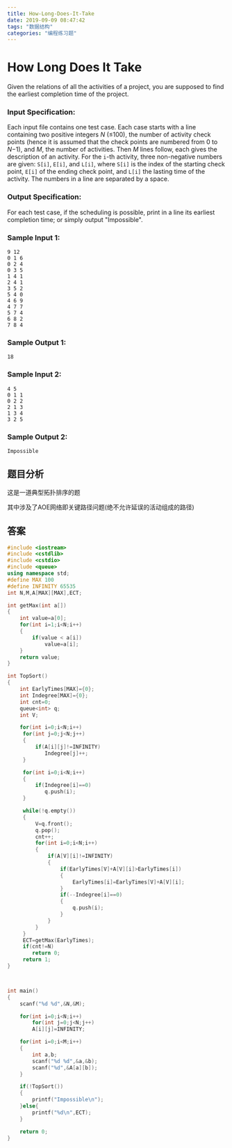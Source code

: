 ```yaml
---
title: How-Long-Does-It-Take
date: 2019-09-09 08:47:42
tags: "数据结构"
categories: "编程练习题"
---
```


# How Long Does It Take

Given the relations of all the activities of a project, you are supposed to find the earliest completion time of the project.

### Input Specification:

Each input file contains one test case. Each case starts with a line containing two positive integers *N* (≤100), the number of activity check points (hence it is assumed that the check points are numbered from 0 to *N*−1), and *M*, the number of activities. Then *M* lines follow, each gives the description of an activity. For the `i`-th activity, three non-negative numbers are given: `S[i]`, `E[i]`, and `L[i]`, where `S[i]` is the index of the starting check point, `E[i]` of the ending check point, and `L[i]` the lasting time of the activity. The numbers in a line are separated by a space.

### Output Specification:

For each test case, if the scheduling is possible, print in a line its earliest completion time; or simply output "Impossible".

### Sample Input 1:

```in
9 12
0 1 6
0 2 4
0 3 5
1 4 1
2 4 1
3 5 2
5 4 0
4 6 9
4 7 7
5 7 4
6 8 2
7 8 4
```

### Sample Output 1:

```out
18
```

### Sample Input 2:

```
4 5
0 1 1
0 2 2
2 1 3
1 3 4
3 2 5
```

### Sample Output 2:

```
Impossible
```

## 题目分析

这是一道典型拓扑排序的题

其中涉及了AOE网络即关键路径问题(绝不允许延误的活动组成的路径)

## 答案

```c++
#include <iostream>
#include <cstdlib>
#include <cstdio>
#include <queue>
using namespace std;
#define MAX 100
#define INFINITY 65535
int N,M,A[MAX][MAX],ECT;

int getMax(int a[])
{
    int value=a[0];
    for(int i=1;i<N;i++)
    {
        if(value < a[i])
            value=a[i];
    }
    return value;
}

int TopSort()
{
    int EarlyTimes[MAX]={0};
    int Indegree[MAX]={0};
    int cnt=0;
    queue<int> q;
    int V;

    for(int i=0;i<N;i++)
     for(int j=0;j<N;j++)
     {
         if(A[i][j]!=INFINITY)
            Indegree[j]++;
     }

     for(int i=0;i<N;i++)
     {
         if(Indegree[i]==0)
            q.push(i);
     }

     while(!q.empty())
     {
         V=q.front();
         q.pop();
         cnt++;
         for(int i=0;i<N;i++)
         {
             if(A[V][i]!=INFINITY)
             {
                 if(EarlyTimes[V]+A[V][i]>EarlyTimes[i])
                 {
                     EarlyTimes[i]=EarlyTimes[V]+A[V][i];
                 }
                 if(--Indegree[i]==0)
                 {
                     q.push(i);
                 }
             }
         }
     }
     ECT=getMax(EarlyTimes);
     if(cnt!=N)
        return 0;
     return 1;
}



int main()
{
    scanf("%d %d",&N,&M);

    for(int i=0;i<N;i++)
        for(int j=0;j<N;j++)
        A[i][j]=INFINITY;

    for(int i=0;i<M;i++)
    {
        int a,b;
        scanf("%d %d",&a,&b);
        scanf("%d",&A[a][b]);
    }

    if(!TopSort())
    {
        printf("Impossible\n");
    }else{
        printf("%d\n",ECT);
    }

    return 0;
}
```

